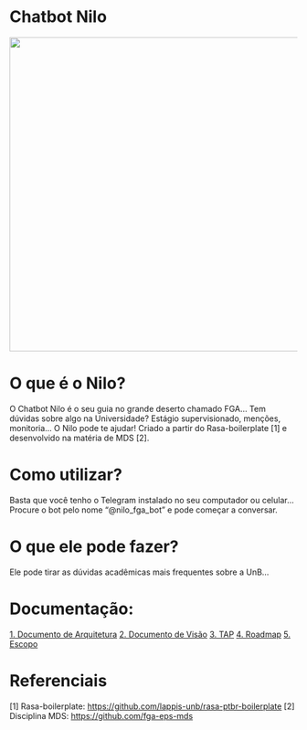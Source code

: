 # Chatbot Nilo

<p align="center" >
	<img width="550" height="550" src="./docs/assets/imgs/Nilo_logo_pequeno.jpg">
	<br/>
	</p>

# O que é o Nilo?

O Chatbot Nilo é o seu guia no grande deserto chamado FGA…
Tem dúvidas sobre algo na Universidade? Estágio supervisionado, menções, monitoria… O Nilo pode te ajudar!
Criado a partir do Rasa-boilerplate [1] e desenvolvido na matéria de MDS [2].

# Como utilizar?

Basta que você tenho o Telegram instalado no seu computador ou celular…
Procure o bot pelo nome “@nilo_fga_bot” e pode começar a conversar.

# O que ele pode fazer?

Ele pode tirar as dúvidas acadêmicas mais frequentes sobre a UnB…

# Documentação:
[1. Documento de Arquitetura](
 https://github.com/fga-eps-mds/2019.2-Chatbot-Nilo/blob/develop/docs/DocumentoDeArquitetura.md) 
[2. Documento de Visão](https://github.com/fga-eps-mds/2019.2-Chatbot-Nilo/blob/develop/docs/DocumentoDeVisao.md)
[3. TAP](https://github.com/fga-eps-mds/2019.2-Chatbot-Nilo/blob/develop/docs/TAP.md)
[4. Roadmap](https://github.com/fga-eps-mds/2019.2-Chatbot-Nilo/blob/develop/docs/Roadmap.md)
[5. Escopo](https://github.com/fga-eps-mds/2019.2-Chatbot-Nilo/blob/develop/docs/Escopo.md)

# Referenciais
[1] Rasa-boilerplate: <https://github.com/lappis-unb/rasa-ptbr-boilerplate>
[2] Disciplina MDS: <https://github.com/fga-eps-mds>
